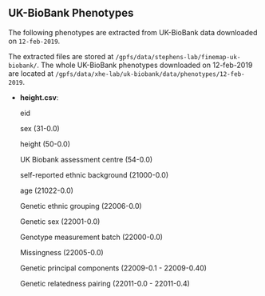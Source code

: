 ## UK-BioBank Phenotypes

The following phenotypes are extracted from UK-BioBank data downloaded on `12-feb-2019`.

The extracted files are stored at `/gpfs/data/stephens-lab/finemap-uk-biobank/`. The whole UK-BioBank phenotypes downloaded on 12-feb-2019 are located at `/gpfs/data/xhe-lab/uk-biobank/data/phenotypes/12-feb-2019`.

  + **height.csv**: 
  
    eid
    
    sex (31-0.0)
    
    height (50-0.0)
    
    UK Biobank assessment centre (54-0.0)
    
    self-reported ethnic background (21000-0.0)
    
    age (21022-0.0)
    
    Genetic ethnic grouping (22006-0.0)
    
    Genetic sex (22001-0.0)
    
    Genotype measurement batch (22000-0.0)
    
    Missingness (22005-0.0)
    
    Genetic principal components (22009-0.1 - 22009-0.40)
    
    Genetic relatedness pairing (22011-0.0 - 22011-0.4)
